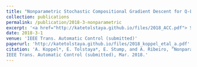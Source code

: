 ```yaml
---
title: "Nonparametric Stochastic Compositional Gradient Descent for Q-Learning in Continuous Markov Decision Problems"
collection: publications
permalink: /publication/2018-3-nonparametric
excerpt: '<a href="http://katetolstaya.github.io/files/2018_ACC.pdf"> Slides</a>'
date: 2018-3-1
venue: 'IEEE Trans. Automatic Control (submitted)'
paperurl: 'http://katetolstaya.github.io/files/2018_koppel_etal_a.pdf'
citation: 'A. Koppel*, E. Tolstaya*, E. Stump, and A. Ribeiro, ”Nonparametric Stochastic Compositional Gradient Descent for Q-Learning in Continuous Markov Decision Problems,”,
IEEE Trans. Automatic Control (submitted), Mar. 2018.'
---
```




